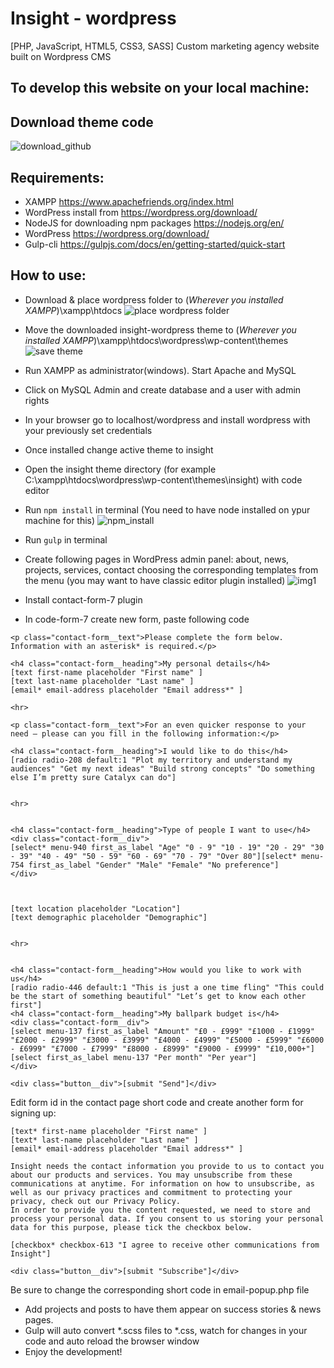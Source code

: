# Insight - wordpress
[PHP, JavaScript, HTML5, CSS3, SASS] Custom marketing agency website built on Wordpress CMS

## To develop this website on your local machine:

## Download theme code
![download_github](https://user-images.githubusercontent.com/37672494/90953514-fade7680-e463-11ea-8581-e7a255b7c3e6.png)


## Requirements:
* XAMPP https://www.apachefriends.org/index.html
* WordPress install from https://wordpress.org/download/
* NodeJS for downloading npm packages https://nodejs.org/en/
* WordPress https://wordpress.org/download/
* Gulp-cli https://gulpjs.com/docs/en/getting-started/quick-start

## How to use:

* Download & place wordpress folder to (*Wherever you installed XAMPP*)\xampp\htdocs
![place wordpress folder](https://user-images.githubusercontent.com/37672494/90953527-1ba6cc00-e464-11ea-9b95-4b2382ab759d.png)
* Move the downloaded insight-wordpress theme to (*Wherever you installed XAMPP*)\xampp\htdocs\wordpress\wp-content\themes
![save theme](https://user-images.githubusercontent.com/37672494/90953536-28c3bb00-e464-11ea-87eb-6efb5c4d93d5.jpg)
* Run XAMPP as administrator(windows). Start Apache and MySQL
* Click on MySQL Admin and create database and a user with admin rights
* In your browser go to localhost/wordpress and install wordpress with your previously set credentials
* Once installed change active theme to insight
* Open the insight theme directory (for example C:\xampp\htdocs\wordpress\wp-content\themes\insight) with code editor
* Run ```npm install``` in terminal (You need to have node installed on ypur machine for this)
![npm_install](https://user-images.githubusercontent.com/37672494/90953560-32e5b980-e464-11ea-86d6-53448a5bd5b8.jpg)
* Run ```gulp``` in terminal
* Create following pages in WordPress admin panel: about, news, projects, services, contact choosing the corresponding templates from the menu (you may want to have classic editor plugin installed)
![img1](https://user-images.githubusercontent.com/37672494/90953566-44c75c80-e464-11ea-8948-f456ba1cad63.jpg)

* Install contact-form-7 plugin
* In code-form-7 create new form, paste following code

```
<p class="contact-form__text">Please complete the form below. Information with an asterisk* is required.</p>

<h4 class="contact-form__heading">My personal details</h4>
[text first-name placeholder "First name" ]
[text last-name placeholder "Last name" ]
[email* email-address placeholder "Email address*" ]

<hr>

<p class="contact-form__text">For an even quicker response to your need – please can you fill in the following information:</p>

<h4 class="contact-form__heading">I would like to do this</h4>
[radio radio-208 default:1 "Plot my territory and understand my audiences" "Get my next ideas" "Build strong concepts" "Do something else I’m pretty sure Catalyx can do"]


<hr>


<h4 class="contact-form__heading">Type of people I want to use</h4>
<div class="contact-form__div">
[select* menu-940 first_as_label "Age" "0 - 9" "10 - 19" "20 - 29" "30 - 39" "40 - 49" "50 - 59" "60 - 69" "70 - 79" "Over 80"][select* menu-754 first_as_label "Gender" "Male" "Female" "No preference"]
</div>



[text location placeholder "Location"]
[text demographic placeholder "Demographic"]


<hr>


<h4 class="contact-form__heading">How would you like to work with us</h4>
[radio radio-446 default:1 "This is just a one time fling" "This could be the start of something beautiful" "Let’s get to know each other first"]
<h4 class="contact-form__heading">My ballpark budget is</h4>
<div class="contact-form__div">
[select menu-137 first_as_label "Amount" "£0 - £999" "£1000 - £1999" "£2000 - £2999" "£3000 - £3999" "£4000 - £4999" "£5000 - £5999" "£6000 - £6999" "£7000 - £7999" "£8000 - £8999" "£9000 - £9999" "£10,000+"][select first_as_label menu-137 "Per month" "Per year"]
</div>

<div class="button__div">[submit "Send"]</div>
```
Edit form id in the contact page short code
and create another form for signing up:
```
[text* first-name placeholder "First name" ]
[text* last-name placeholder "Last name" ]
[email* email-address placeholder "Email address*" ]

Insight needs the contact information you provide to us to contact you about our products and services. You may unsubscribe from these communications at anytime. For information on how to unsubscribe, as well as our privacy practices and commitment to protecting your privacy, check out our Privacy Policy.
In order to provide you the content requested, we need to store and process your personal data. If you consent to us storing your personal data for this purpose, please tick the checkbox below.

[checkbox* checkbox-613 "I agree to receive other communications from Insight"]

<div class="button__div">[submit "Subscribe"]</div>
```
Be sure to change the corresponding short code in email-popup.php file

* Add projects and posts to have them appear on success stories & news pages.
* Gulp will auto convert *.scss files to *.css, watch for changes in your code and auto reload the browser window
* Enjoy the development!
